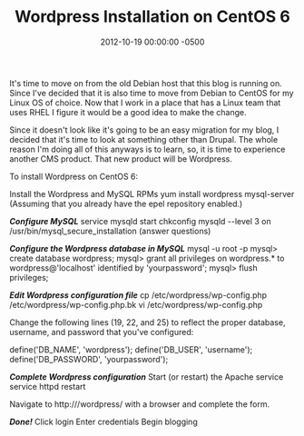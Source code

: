 ﻿---
layout: post
title:  Wordpress Installation on CentOS 6
date:   2012-10-19 00:00:00 -0500
categories: IT
---






It's time to move on from the old Debian host that this blog is running on. Since I've decided that it is also time to move from Debian to CentOS for my Linux OS of choice. Now that I work in a place that has a Linux team that uses RHEL I figure it would be a good idea to make the change.

Since it doesn't look like it's going to be an easy migration for my blog, I decided that it's time to look at something other than Drupal. The whole reason I'm doing all of this anyways is to learn, so, it is time to experience another CMS product. That new product will be Wordpress.

To install Wordpress on CentOS 6:

Install the Wordpress and MySQL RPMs
yum install wordpress mysql-server
(Assuming that you already have the epel repository enabled.)

***Configure MySQL***
service mysqld start
chkconfig mysqld --level 3 on
/usr/bin/mysql_secure_installation (answer questions)

***Configure the Wordpress database in MySQL***
mysql -u root -p
mysql> create database wordpress;
mysql> grant all privileges on wordpress.* to wordpress@'localhost' identified by 'yourpassword';
mysql> flush privileges;

***Edit Wordpress configuration file***
cp /etc/wordpress/wp-config.php /etc/wordpress/wp-config.php.bk
vi /etc/wordpress/wp-config.php

Change the following lines (19, 22, and 25) to reflect the proper database, username, and password that you've configured:

define('DB_NAME', 'wordpress');
define('DB_USER', 'username');
define('DB_PASSWORD', 'yourpassword');

***Complete Wordpress configuration***
Start (or restart) the Apache service
service httpd restart

Navigate to http:///wordpress/ with a browser and complete the form.

***Done!***
Click login
Enter credentials
Begin blogging


